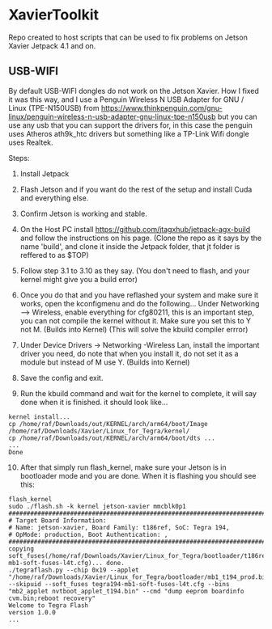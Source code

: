 # XavierToolkit
Repo created to host scripts that can be used to fix problems on Jetson Xavier Jetpack 4.1 and on.

## USB-WIFI
By default USB-WIFI dongles do not work on the Jetson Xavier. How I fixed it was this way, and I use a 
Penguin Wireless N USB Adapter for GNU / Linux (TPE-N150USB) from https://www.thinkpenguin.com/gnu-linux/penguin-wireless-n-usb-adapter-gnu-linux-tpe-n150usb
but you can use any usb that you can support the drivers for, in this case the penguin uses Atheros ath9k_htc drivers but something like a TP-Link Wifi dongle uses Realtek.

Steps:
1. Install Jetpack
2. Flash Jetson and if you want do the rest of the setup and install Cuda and everything else.
3. Confirm Jetson is working and stable.

4. On the Host PC install https://github.com/jtagxhub/jetpack-agx-build and follow the instructions on his page. 
(Clone the repo as it says by the name 'build', and clone it inside the Jetpack folder, that jt folder is reffered to as $TOP)
5. Follow step 3.1 to 3.10 as they say. (You don't need to flash, and your kernel might give you a build error)
6. Once you do that and you have reflashed your system and make sure it works, open the kconfigmenu and do the following...
Under Networking --> Wireless, enable everything for cfg80211, this is an important step, you can not compile the kernel without it. Make sure you set this to Y not M. (Builds into Kernel) (This will solve the kbuild compiler errror)
7. Under Device Drivers -> Networking -Wireless Lan, install the important driver you need, do note that when you install it, do not set it as a module but instead of M use Y. (Builds into Kernel)
8. Save the config and exit.
9. Run the kbuild command and wait for the kernel to complete, it will say done when it is finished.
it should look like...
```
kernel install...
cp /home/raf/Downloads/out/KERNEL/arch/arm64/boot/Image /home/raf/Downloads/Xavier/Linux_for_Tegra/kernel/
cp /home/raf/Downloads/out/KERNEL/arch/arm64/boot/dts ...
...
Done
```
10. After that simply run flash_kernel, make sure your Jetson is in bootloader mode and you are done.
When it is flashing you should see this:
```
flash_kernel 
sudo ./flash.sh -k kernel jetson-xavier mmcblk0p1
###############################################################################
# Target Board Information:
# Name: jetson-xavier, Board Family: t186ref, SoC: Tegra 194, 
# OpMode: production, Boot Authentication: , 
###############################################################################
copying soft_fuses(/home/raf/Downloads/Xavier/Linux_for_Tegra/bootloader/t186ref/BCT/tegra194-mb1-soft-fuses-l4t.cfg)... done.
./tegraflash.py --chip 0x19 --applet "/home/raf/Downloads/Xavier/Linux_for_Tegra/bootloader/mb1_t194_prod.bin" --skipuid --soft_fuses tegra194-mb1-soft-fuses-l4t.cfg --bins "mb2_applet nvtboot_applet_t194.bin" --cmd "dump eeprom boardinfo cvm.bin;reboot recovery" 
Welcome to Tegra Flash
version 1.0.0
...
```
